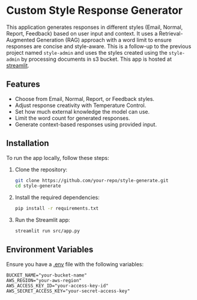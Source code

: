 # Custom Style Response Generator

This application generates responses in different styles (Email, Normal, Report, Feedback) based on user input and context. It uses a Retrieval-Augmented Generation (RAG) approach with a word limit to ensure responses are concise and style-aware.
This is a follow-up to the previous project named `style-admin` and uses the styles created using the `style-admin` by processing documents in s3 bucket.
 This app is hosted at [streamlit](https://llm-style-app.streamlit.app).

## Features
- Choose from Email, Normal, Report, or Feedback styles.
- Adjust response creativity with Temperature Control.
- Set how much external knowledge the model can use.
- Limit the word count for generated responses.
- Generate context-based responses using provided input.


## Installation

To run the app locally, follow these steps:

1. Clone the repository:
    ```sh
    git clone https://github.com/your-repo/style-generate.git
    cd style-generate
    ```

2. Install the required dependencies:
    ```sh
    pip install -r requirements.txt
    ```

3. Run the Streamlit app:
    ```sh
    streamlit run src/app.py
    ```

## Environment Variables

Ensure you have a [.env](http://_vscodecontentref_/1) file with the following variables:

```env
BUCKET_NAME="your-bucket-name"
AWS_REGION="your-aws-region"
AWS_ACCESS_KEY_ID="your-access-key-id"
AWS_SECRET_ACCESS_KEY="your-secret-access-key"
